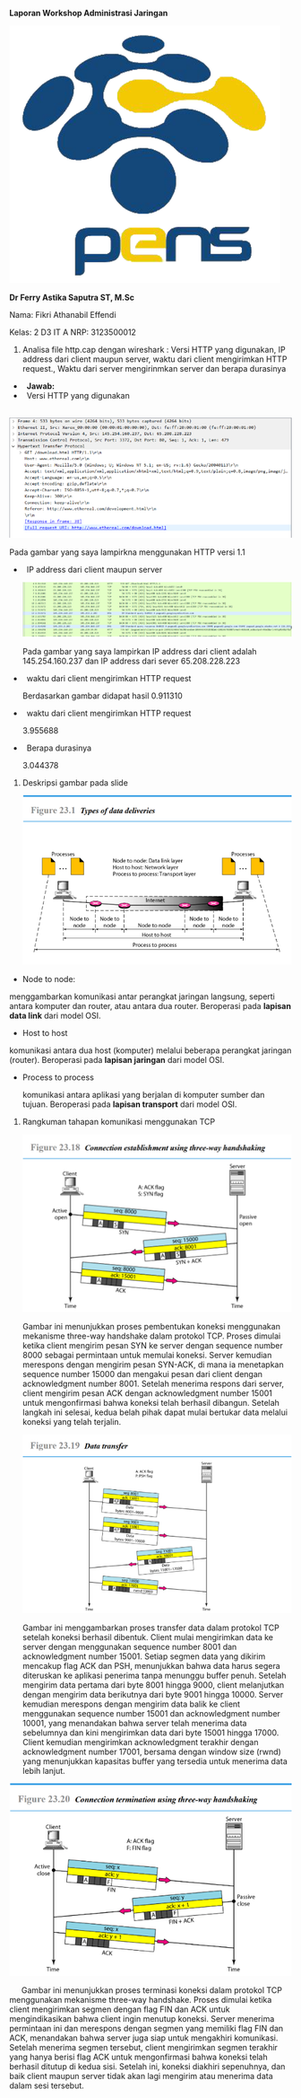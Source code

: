 ﻿<a name="_hlk175774388"></a>**Laporan Workshop Administrasi Jaringan**

![](https://github.com/FikriEffendi/AdminJaringan2025/blob/main/Week-1/images/gambar001.png?raw=true)

**Dr Ferry Astika Saputra ST, M.Sc**

Nama: Fikri Athanabil Effendi

Kelas: 2 D3 IT A NRP: 3123500012

1. Analisa file http.cap dengan wireshark : Versi HTTP yang digunakan, IP address dari client maupun server, waktu dari client mengirimkan HTTP request., Waktu dari server mengirinmkan server dan berapa durasinya

- ` `**Jawab:**
- ` `Versi HTTP yang digunakan

`	`![](https://github.com/FikriEffendi/AdminJaringan2025/blob/main/Week-1/images/gambar002.png?raw=true)

Pada gambar yang saya lampirkna menggunakan HTTP versi 1.1

- ` `IP address dari client maupun server

  ![](https://github.com/FikriEffendi/AdminJaringan2025/blob/main/Week-1/images/gambar003.png?raw=true)

  Pada gambar yang saya lampirkan IP address dari client adalah 145.254.160.237 dan IP address dari sever 65.208.228.223

- ` `waktu dari client mengirimkan HTTP request

  Berdasarkan gambar didapat hasil 0.911310

- ` `waktu dari client mengirimkan HTTP request

  3\.955688

- ` `Berapa durasinya

  3\.044378

1. Deskripsi gambar pada slide

   ![](https://github.com/FikriEffendi/AdminJaringan2025/blob/main/Week-1/images/gambar004.png?raw=true)

- Node to node:

menggambarkan komunikasi antar perangkat jaringan langsung, seperti antara komputer dan router, atau antara dua router. Beroperasi pada **lapisan data link** dari model OSI.

- Host to host

komunikasi antara dua host (komputer) melalui beberapa perangkat jaringan (router). Beroperasi pada **lapisan jaringan** dari model OSI.

- Process to process

  komunikasi antara aplikasi yang berjalan di komputer sumber dan tujuan. Beroperasi pada **lapisan transport** dari model OSI.

1. Rangkuman tahapan komunikasi menggunakan TCP

   ![](https://github.com/FikriEffendi/AdminJaringan2025/blob/main/Week-1/images/gambar005.png?raw=true)

   Gambar ini menunjukkan proses pembentukan koneksi menggunakan mekanisme three-way handshake dalam protokol TCP. Proses dimulai ketika client mengirim pesan SYN ke server dengan sequence number 8000 sebagai permintaan untuk memulai koneksi. Server kemudian merespons dengan mengirim pesan SYN-ACK, di mana ia menetapkan sequence number 15000 dan mengakui pesan dari client dengan acknowledgment number 8001. Setelah menerima respons dari server, client mengirim pesan ACK dengan acknowledgment number 15001 untuk mengonfirmasi bahwa koneksi telah berhasil dibangun. Setelah langkah ini selesai, kedua belah pihak dapat mulai bertukar data melalui koneksi yang telah terjalin.

   ![](https://github.com/FikriEffendi/AdminJaringan2025/blob/main/Week-1/images/gambar006.png?raw=true)

   Gambar ini menggambarkan proses transfer data dalam protokol TCP setelah koneksi berhasil dibentuk. Client mulai mengirimkan data ke server dengan menggunakan sequence number 8001 dan acknowledgment number 15001. Setiap segmen data yang dikirim mencakup flag ACK dan PSH, menunjukkan bahwa data harus segera diteruskan ke aplikasi penerima tanpa menunggu buffer penuh. Setelah mengirim data pertama dari byte 8001 hingga 9000, client melanjutkan dengan mengirim data berikutnya dari byte 9001 hingga 10000. Server kemudian merespons dengan mengirim data balik ke client menggunakan sequence number 15001 dan acknowledgment number 10001, yang menandakan bahwa server telah menerima data sebelumnya dan kini mengirimkan data dari byte 15001 hingga 17000. Client kemudian mengirimkan acknowledgment terakhir dengan acknowledgment number 17001, bersama dengan window size (rwnd) yang menunjukkan kapasitas buffer yang tersedia untuk menerima data lebih lanjut.

![](https://github.com/FikriEffendi/AdminJaringan2025/blob/main/Week-1/images/gambar007.png?raw=true)

`	`Gambar ini menunjukkan proses terminasi koneksi dalam protokol TCP menggunakan mekanisme three-way handshake. Proses dimulai ketika client mengirimkan segmen dengan flag FIN dan ACK untuk mengindikasikan bahwa client ingin menutup koneksi. Server menerima permintaan ini dan merespons dengan segmen yang memiliki flag FIN dan ACK, menandakan bahwa server juga siap untuk mengakhiri komunikasi. Setelah menerima segmen tersebut, client mengirimkan segmen terakhir yang hanya berisi flag ACK untuk mengonfirmasi bahwa koneksi telah berhasil ditutup di kedua sisi. Setelah ini, koneksi diakhiri sepenuhnya, dan baik client maupun server tidak akan lagi mengirim atau menerima data dalam sesi tersebut.
